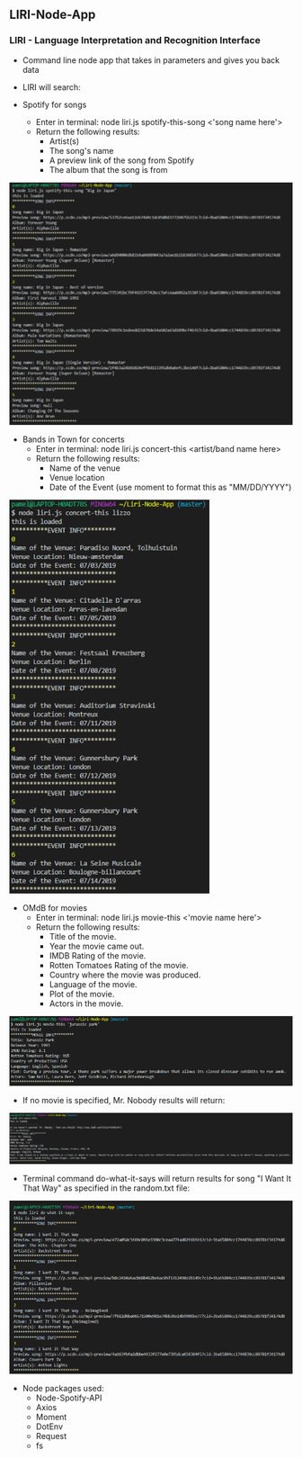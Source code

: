 ## LIRI-Node-App

### LIRI - Language Interpretation and Recognition Interface
* Command line node app that takes in parameters and gives you back data
* LIRI will search:

* Spotify for songs
    * Enter in terminal: node liri.js spotify-this-song <'song name here'>
    * Return the following results:
        * Artist(s)
        * The song's name
        * A preview link of the song from Spotify
        * The album that the song is from

![Spotify-This](https://github.com/pamelatholan/Liri-Node-App/blob/master/images/spotify-this.PNG)

* Bands in Town for concerts
    * Enter in terminal: node liri.js concert-this <artist/band name here>
    * Return the following results:
        * Name of the venue
        * Venue location
        * Date of the Event (use moment to format this as "MM/DD/YYYY")

![Concert-This](https://github.com/pamelatholan/Liri-Node-App/blob/master/images/concert-this.PNG)

* OMdB for movies
    * Enter in terminal: node liri.js movie-this <'movie name here'>
    * Return the following results:
        * Title of the movie.
        * Year the movie came out.
        * IMDB Rating of the movie.
        * Rotten Tomatoes Rating of the movie.
        * Country where the movie was produced.
        * Language of the movie.
        * Plot of the movie.
        * Actors in the movie.

![Movie-This](https://github.com/pamelatholan/Liri-Node-App/blob/master/images/movie-this.PNG)

* If no movie is specified, Mr. Nobody results will return:

![No-Entry](https://github.com/pamelatholan/Liri-Node-App/blob/master/images/nomovie.PNG)

* Terminal command do-what-it-says will return results for song "I Want It That Way" as specified in the random.txt file:

![What-It-Says](https://github.com/pamelatholan/Liri-Node-App/blob/master/images/dowhatitsays.PNG)


* Node packages used:
    * Node-Spotify-API
    * Axios
    * Moment
    * DotEnv
    * Request
    * fs
